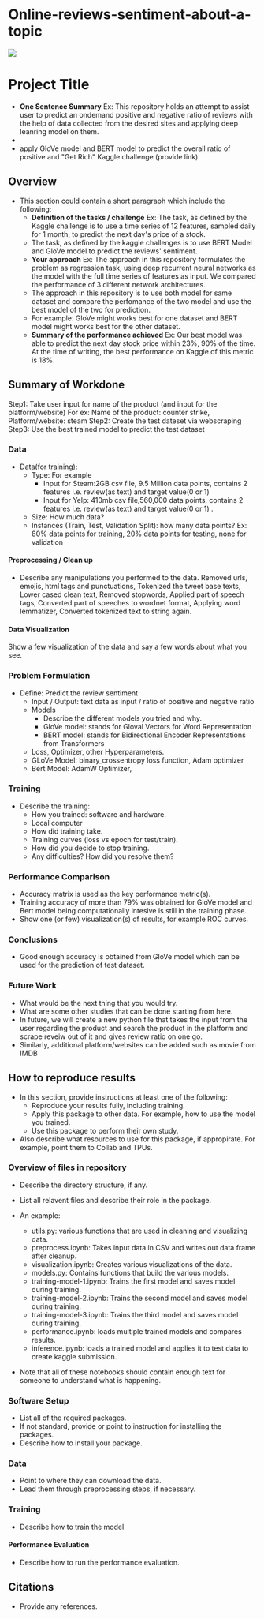 # Online-reviews-sentiment-about-a-topic
![](UTA-DataScience-Logo.png)

# Project Title

* **One Sentence Summary** Ex: This repository holds an attempt to assist user to predict an ondemand positive and negative ratio of reviews with the help of data collected from the desired sites and applying deep leanring model on them. 
* 
* apply GloVe model and BERT model to predict the overall ratio of positive and 
"Get Rich" Kaggle challenge (provide link). 

## Overview

* This section could contain a short paragraph which include the following:
  * **Definition of the tasks / challenge**  Ex: The task, as defined by the Kaggle challenge is to use a time series of 12 features, sampled daily for 1 month, to predict the next day's price of a stock.
  * The task, as defined by the kaggle challenges is to use BERT Model and GloVe model to predict the reviews' sentiment. 
  * **Your approach** Ex: The approach in this repository formulates the problem as regression task, using deep recurrent neural networks as the model with the full time series of features as input. We compared the performance of 3 different network architectures.
  * The approach in this repository is to use both model for same dataset and compare the perfomance of the two model and use the best model of the two for prediction. 
  * For example: GloVe might works best for one dataset and BERT model might works best for the other dataset. 
  * **Summary of the performance achieved** Ex: Our best model was able to predict the next day stock price within 23%, 90% of the time. At the time of writing, the best performance on Kaggle of this metric is 18%.

## Summary of Workdone

Step1: Take user input for name of the product (and input for the platform/website)
      For ex: Name of the product: counter strike, Platform/website: steam 
Step2: Create the test dateset via webscraping
Step3: Use the best trained model to predict the test dataset

### Data

* Data(for training):
  * Type: For example
    * Input for Steam:2GB csv file, 9.5 Million data points, contains 2 features i.e. review(as text) and target value(0 or 1)
    * Input for Yelp: 410mb csv file,560,000 data points, contains 2 features i.e. review(as text) and target value(0 or 1)  .
  * Size: How much data?
  * Instances (Train, Test, Validation Split): how many data points? Ex: 80% data points for training, 20% data points for testing, none for validation

#### Preprocessing / Clean up

* Describe any manipulations you performed to the data.
Removed urls, emojis, html tags and punctuations,
Tokenized the tweet base texts,
Lower cased clean text,
Removed stopwords,
Applied part of speech tags,
Converted part of speeches to wordnet format,
Applying word lemmatizer,
Converted tokenized text to string again.

#### Data Visualization

Show a few visualization of the data and say a few words about what you see.

### Problem Formulation

* Define: Predict the review sentiment
  * Input / Output: text data as input / ratio of positive and negative ratio 
  * Models
    * Describe the different models you tried and why.
    * GloVe model: stands for Gloval Vectors for Word Representation
    * BERT model: stands for Bidirectional Encoder Representations from Transformers
  * Loss, Optimizer, other Hyperparameters.
  * GLoVe Model: binary_crossentropy loss function, Adam optimizer
  * Bert Model: AdamW Optimizer, 

### Training

* Describe the training:
  * How you trained: software and hardware.
  * Local computer
  * How did training take.
  * Training curves (loss vs epoch for test/train).
  * How did you decide to stop training.
  * Any difficulties? How did you resolve them?

### Performance Comparison

* Accuracy matrix is used as the key performance metric(s).
* Training accuracy of more than 79% was obtained for GloVe model and Bert model being computationally intesive is still in the training phase.
* Show one (or few) visualization(s) of results, for example ROC curves.

### Conclusions

* Good enough accuracy is obtained from GloVe model which can be used for the prediction of test dataset.

### Future Work

* What would be the next thing that you would try.
* What are some other studies that can be done starting from here.
* In future, we will create a new python file that takes the input from the user regarding the product and search the product in the platform and scrape reveiw out of it and gives review ratio on one go. 
* Similarly, additional platform/websites can be added such as movie from IMDB

## How to reproduce results

* In this section, provide instructions at least one of the following:
   * Reproduce your results fully, including training.
   * Apply this package to other data. For example, how to use the model you trained.
   * Use this package to perform their own study.
* Also describe what resources to use for this package, if appropirate. For example, point them to Collab and TPUs.

### Overview of files in repository

* Describe the directory structure, if any.
* List all relavent files and describe their role in the package.
* An example:
  * utils.py: various functions that are used in cleaning and visualizing data.
  * preprocess.ipynb: Takes input data in CSV and writes out data frame after cleanup.
  * visualization.ipynb: Creates various visualizations of the data.
  * models.py: Contains functions that build the various models.
  * training-model-1.ipynb: Trains the first model and saves model during training.
  * training-model-2.ipynb: Trains the second model and saves model during training.
  * training-model-3.ipynb: Trains the third model and saves model during training.
  * performance.ipynb: loads multiple trained models and compares results.
  * inference.ipynb: loads a trained model and applies it to test data to create kaggle submission.

* Note that all of these notebooks should contain enough text for someone to understand what is happening.

### Software Setup
* List all of the required packages.
* If not standard, provide or point to instruction for installing the packages.
* Describe how to install your package.

### Data

* Point to where they can download the data.
* Lead them through preprocessing steps, if necessary.

### Training

* Describe how to train the model

#### Performance Evaluation

* Describe how to run the performance evaluation.


## Citations

* Provide any references.






